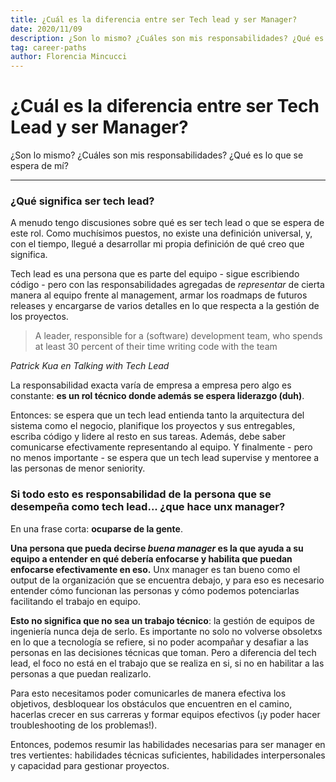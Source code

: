 ```yaml
---
title: ¿Cuál es la diferencia entre ser Tech lead y ser Manager? 
date: 2020/11/09
description: ¿Son lo mismo? ¿Cuáles son mis responsabilidades? ¿Qué es lo que se espera de mi? 
tag: career-paths
author: Florencia Mincucci
---
```



# ¿Cuál es la diferencia entre ser Tech Lead y ser Manager?

¿Son lo mismo? ¿Cuáles son mis responsabilidades? ¿Qué es lo que se espera de mí?

---

### ¿Qué significa ser tech lead?

A menudo tengo discusiones sobre qué es ser tech lead o que se espera de este rol. Como muchísimos puestos, no existe una definición universal, y, con el tiempo, llegué a desarrollar mi propia definición de qué creo que significa.

Tech lead es una persona que es parte del equipo - sigue escribiendo código - pero con las responsabilidades agregadas de *representar* de cierta manera al equipo frente al management, armar los roadmaps de futuros releases y encargarse de varios detalles en lo que respecta a la gestión de los proyectos.

> A leader, responsible for a (software) development team, who spends at least 30 percent of their time writing code with the team

 *Patrick Kua en Talking with Tech Lead*

La responsabilidad exacta varía de empresa a empresa pero algo es constante: **es un rol técnico donde además se espera liderazgo (duh)**.

Entonces: se espera que un tech lead entienda tanto la arquitectura del sistema como el negocio, planifique los proyectos y sus entregables, escriba código y lidere al resto en sus tareas. Además, debe saber comunicarse efectivamente representando al equipo. Y finalmente - pero no menos importante - se espera que un tech lead supervise y mentoree a las personas de menor seniority.

### Si todo esto es responsabilidad de la persona que se desempeña como tech lead... ¿que hace unx manager?

En una frase corta: **ocuparse de la gente**.

**Una persona que pueda decirse *buena manager* es la que ayuda a su equipo a entender en qué debería enfocarse y habilita que puedan enfocarse efectivamente en eso.** Unx manager es tan bueno como el output de la organización que se encuentra debajo, y para eso es necesario entender cómo funcionan las personas y cómo podemos potenciarlas facilitando el trabajo en equipo.

**Esto no significa que no sea un trabajo técnico**: la gestión de equipos de ingeniería nunca deja de serlo. Es importante no solo no volverse obsoletxs en lo que a tecnología se refiere, si no poder acompañar y desafiar a las personas en las decisiones técnicas que toman. Pero a diferencia del tech lead, el foco no está en el trabajo que se realiza en si, si no en habilitar a las personas a que puedan realizarlo.

Para esto necesitamos poder comunicarles de manera efectiva los objetivos, desbloquear los obstáculos que encuentren en el camino, hacerlas crecer en sus carreras y formar equipos efectivos (¡y poder hacer troubleshooting de los problemas!).

Entonces, podemos resumir las habilidades necesarias para ser manager en tres vertientes: habilidades técnicas suficientes, habilidades interpersonales y capacidad para gestionar proyectos.
